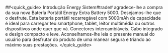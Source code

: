 ##<quick_guide> Introdução
Energy Sistem#trade# agradece-lhe a compra da sua nova Batería Portátil Energy Extra Battery 5000.
Desejamos-lhe que o desfrute. Esta bateria portátil recarregável com 5000mAh de capacidade é ideal
para carregar teu smartphone, tablet, leitor multimédia ou outros dispositivos onde quer que
vá. Conectores intercambiáveis. Cabo integrado e design compacto e leve.
Aconselhamos-lhe leia o presente manual do usuário para desfrutar do produto de uma
manear segura e triando ao máximo suas prestações.
</quick_guide>
